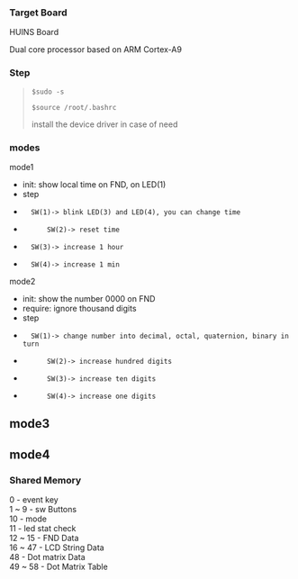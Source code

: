 

### Target Board
HUINS Board

Dual core processor based on ARM Cortex-A9


### Step
> <pre><code>$sudo -s</code></pre>
> <pre><code>$source /root/.bashrc</code></pre>
> install the device driver in case of need

### modes
mode1 
-	init: show local time on FND, on LED(1) 
-	step 
- 		SW(1)-> blink LED(3) and LED(4), you can change time 
-			SW(2)-> reset time 
- 		SW(3)-> increase 1 hour 
- 		SW(4)-> increase 1 min 

mode2 
-	init: show the number 0000 on FND 
-	require: ignore thousand digits 
-	step 
- 		SW(1)-> change number into decimal, octal, quaternion, binary in turn 
-			SW(2)-> increase hundred digits 
-			SW(3)-> increase ten digits 
-			SW(4)-> increase one digits

mode3
- 

mode4
- 
					 
### Shared Memory
0 			- event key \
1 ~ 9 	- sw Buttons \
10 			- mode \
11 			- led stat check \
12 ~ 15 - FND Data \
16 ~ 47 - LCD String Data \
48 			- Dot matrix Data \
49 ~ 58 - Dot Matrix Table
